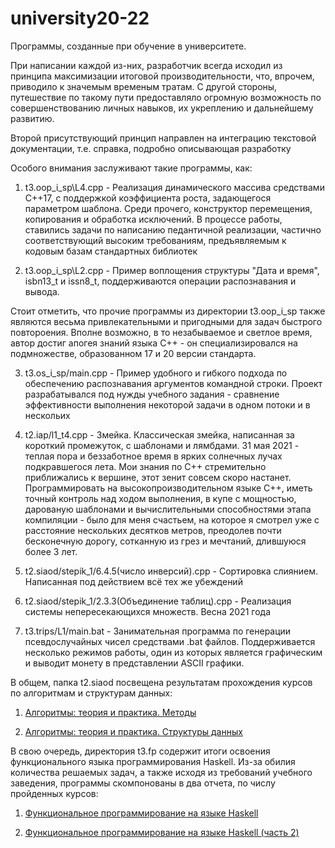 # university20-22
Программы, созданные при обучение в университете. 

При написании каждой из-них, разработчик всегда исходил из принципа максимизации итоговой производительности, что, впрочем, приводило к значемым временым тратам. С другой стороны, путешествие по такому пути предоставляло огромную возможность по совершенствованию личных навыков, их укреплению и дальнейшему развитию. 

Второй присутствующий принцип направлен на интеграцию текстовой документации, т.е. справка, подробно описывающая разработку 

Особого внимания заслуживают такие программы, как:

1) t3.oop_i_sp\L4.cpp - Реализация динамического массива средствами C++17, с поддержкой коэффициента роста, задающегося параметром шаблона. Среди прочего, конструктор перемещения, копирования и обработка исключений. В процессе работы, ставились задачи по написанию педантичной реализации, частично соответствующий высоким требованиям, предъявляемым к кодовым базам стандартных библиотек

2) t3.oop_i_sp\L2.cpp - Пример воплощения структуры "Дата и время", isbn13_t и issn8_t, поддерживаются операции распознавания и вывода.

Стоит отметить, что прочие программы из директории t3.oop_i_sp также являются весьма привлекательными и пригодными для задач быстрого повтороения. Вполне возможно, в то незабываемое и светлое время, автор достиг апогея знаний языка C++ - он специализировался на подмножестве, образованном 17 и 20 версии стандарта.

3) t3.os_i_sp/main.cpp - Пример удобного и гибкого подхода по обеспечению распознавания аргументов командной строки. Проект разрабатывался под нужды учебного задания - сравнение эффективности выполнения некоторой задачи в одном потоки и в нескольих

4) t2.iap/l1_t4.cpp - Змейка. Классическая змейка, написанная за короткий промежуток, с шаблонами и лямбдами. 31 мая 2021 - теплая пора и беззаботное время в ярких солнечных лучах подкравшегося лета. Мои знания по C++ стремительно приближались к вершине, этот зенит совсем скоро настанет. Программировать на высокопроизводительном языке  C++, иметь точный контроль над ходом выполнения, в купе с мощностью, дарованую шаблонами и вычислительными способностями этапа компиляции - было для меня счастьем, на которое я смотрел уже с расстояние нескольких десятков метров, преодолев почти бесконечную дорогу, сотканную из грез и мечтаний, длившуюся более 3 лет.

5) t2.siaod/stepik_1/6.4.5(число инверсий).cpp - Сортировка слиянием. Написанная под действием всё тех же убеждений

6) t2.siaod/stepik_1/2.3.3(Объединение таблиц).cpp - Реализация системы непересекающихся множеств. Весна 2021 года

7) t3.trips/L1/main.bat - Занимательная программа по генерации псевдослучайных чисел средствами .bat файлов. Поддерживается несколько режимов работы, один из которых является графическим и выводит монету в представлении ASCII графики.

В общем, папка t2.siaod посвещена результатам прохождения курсов по алгоритмам и структурам данных:
1) [Алгоритмы: теория и практика. Методы](https://stepik.org/course/217/syllabus)

2) [Алгоритмы: теория и практика. Структуры данных](https://stepik.org/course/1547/syllabus)

В свою очередь, директория t3.fp содержит итоги освоения функционального языка программирования Haskell. Из-за обилия количества решаемых задач, а также исходя из требований учебного заведения, программы скомпонованы в два отчета, по числу пройденных курсов:

1) [Функциональное программирование на языке Haskell](https://stepik.org/course/75/syllabus)

2) [Функциональное программирование на языке Haskell (часть 2)](https://stepik.org/course/693/syllabus)
